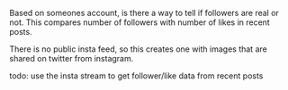 Based on someones account, is there a way to tell if followers are real or not.
This compares number of followers with number of likes in recent posts.

There is no public insta feed, so this creates one with images that are shared
on twitter from instagram.

todo:
use the insta stream to get follower/like data from recent posts
